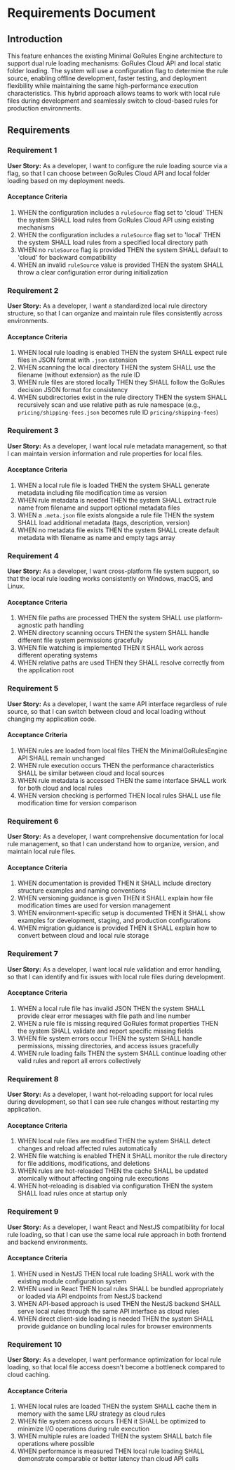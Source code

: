 # Requirements Document

## Introduction

This feature enhances the existing Minimal GoRules Engine architecture to support dual rule loading mechanisms: GoRules Cloud API and local static folder loading. The system will use a configuration flag to determine the rule source, enabling offline development, faster testing, and deployment flexibility while maintaining the same high-performance execution characteristics. This hybrid approach allows teams to work with local rule files during development and seamlessly switch to cloud-based rules for production environments.

## Requirements

### Requirement 1

**User Story:** As a developer, I want to configure the rule loading source via a flag, so that I can choose between GoRules Cloud API and local folder loading based on my deployment needs.

#### Acceptance Criteria

1. WHEN the configuration includes a `ruleSource` flag set to 'cloud' THEN the system SHALL load rules from GoRules Cloud API using existing mechanisms
2. WHEN the configuration includes a `ruleSource` flag set to 'local' THEN the system SHALL load rules from a specified local directory path
3. WHEN no `ruleSource` flag is provided THEN the system SHALL default to 'cloud' for backward compatibility
4. WHEN an invalid `ruleSource` value is provided THEN the system SHALL throw a clear configuration error during initialization

### Requirement 2

**User Story:** As a developer, I want a standardized local rule directory structure, so that I can organize and maintain rule files consistently across environments.

#### Acceptance Criteria

1. WHEN local rule loading is enabled THEN the system SHALL expect rule files in JSON format with `.json` extension
2. WHEN scanning the local directory THEN the system SHALL use the filename (without extension) as the rule ID
3. WHEN rule files are stored locally THEN they SHALL follow the GoRules decision JSON format for consistency
4. WHEN subdirectories exist in the rule directory THEN the system SHALL recursively scan and use relative path as rule namespace (e.g., `pricing/shipping-fees.json` becomes rule ID `pricing/shipping-fees`)

### Requirement 3

**User Story:** As a developer, I want local rule metadata management, so that I can maintain version information and rule properties for local files.

#### Acceptance Criteria

1. WHEN a local rule file is loaded THEN the system SHALL generate metadata including file modification time as version
2. WHEN rule metadata is needed THEN the system SHALL extract rule name from filename and support optional metadata files
3. WHEN a `.meta.json` file exists alongside a rule file THEN the system SHALL load additional metadata (tags, description, version)
4. WHEN no metadata file exists THEN the system SHALL create default metadata with filename as name and empty tags array

### Requirement 4

**User Story:** As a developer, I want cross-platform file system support, so that the local rule loading works consistently on Windows, macOS, and Linux.

#### Acceptance Criteria

1. WHEN file paths are processed THEN the system SHALL use platform-agnostic path handling
2. WHEN directory scanning occurs THEN the system SHALL handle different file system permissions gracefully
3. WHEN file watching is implemented THEN it SHALL work across different operating systems
4. WHEN relative paths are used THEN they SHALL resolve correctly from the application root

### Requirement 5

**User Story:** As a developer, I want the same API interface regardless of rule source, so that I can switch between cloud and local loading without changing my application code.

#### Acceptance Criteria

1. WHEN rules are loaded from local files THEN the MinimalGoRulesEngine API SHALL remain unchanged
2. WHEN rule execution occurs THEN the performance characteristics SHALL be similar between cloud and local sources
3. WHEN rule metadata is accessed THEN the same interface SHALL work for both cloud and local rules
4. WHEN version checking is performed THEN local rules SHALL use file modification time for version comparison

### Requirement 6

**User Story:** As a developer, I want comprehensive documentation for local rule management, so that I can understand how to organize, version, and maintain local rule files.

#### Acceptance Criteria

1. WHEN documentation is provided THEN it SHALL include directory structure examples and naming conventions
2. WHEN versioning guidance is given THEN it SHALL explain how file modification times are used for version management
3. WHEN environment-specific setup is documented THEN it SHALL show examples for development, staging, and production configurations
4. WHEN migration guidance is provided THEN it SHALL explain how to convert between cloud and local rule storage

### Requirement 7

**User Story:** As a developer, I want local rule validation and error handling, so that I can identify and fix issues with local rule files during development.

#### Acceptance Criteria

1. WHEN a local rule file has invalid JSON THEN the system SHALL provide clear error messages with file path and line number
2. WHEN a rule file is missing required GoRules format properties THEN the system SHALL validate and report specific missing fields
3. WHEN file system errors occur THEN the system SHALL handle permissions, missing directories, and access issues gracefully
4. WHEN rule loading fails THEN the system SHALL continue loading other valid rules and report all errors collectively

### Requirement 8

**User Story:** As a developer, I want hot-reloading support for local rules during development, so that I can see rule changes without restarting my application.

#### Acceptance Criteria

1. WHEN local rule files are modified THEN the system SHALL detect changes and reload affected rules automatically
2. WHEN file watching is enabled THEN it SHALL monitor the rule directory for file additions, modifications, and deletions
3. WHEN rules are hot-reloaded THEN the cache SHALL be updated atomically without affecting ongoing rule executions
4. WHEN hot-reloading is disabled via configuration THEN the system SHALL load rules once at startup only

### Requirement 9

**User Story:** As a developer, I want React and NestJS compatibility for local rule loading, so that I can use the same local rule approach in both frontend and backend environments.

#### Acceptance Criteria

1. WHEN used in NestJS THEN local rule loading SHALL work with the existing module configuration system
2. WHEN used in React THEN local rules SHALL be bundled appropriately or loaded via API endpoints from NestJS backend
3. WHEN API-based approach is used THEN the NestJS backend SHALL serve local rules through the same API interface as cloud rules
4. WHEN direct client-side loading is needed THEN the system SHALL provide guidance on bundling local rules for browser environments

### Requirement 10

**User Story:** As a developer, I want performance optimization for local rule loading, so that local file access doesn't become a bottleneck compared to cloud caching.

#### Acceptance Criteria

1. WHEN local rules are loaded THEN the system SHALL cache them in memory with the same LRU strategy as cloud rules
2. WHEN file system access occurs THEN it SHALL be optimized to minimize I/O operations during rule execution
3. WHEN multiple rules are loaded THEN the system SHALL batch file operations where possible
4. WHEN performance is measured THEN local rule loading SHALL demonstrate comparable or better latency than cloud API calls

